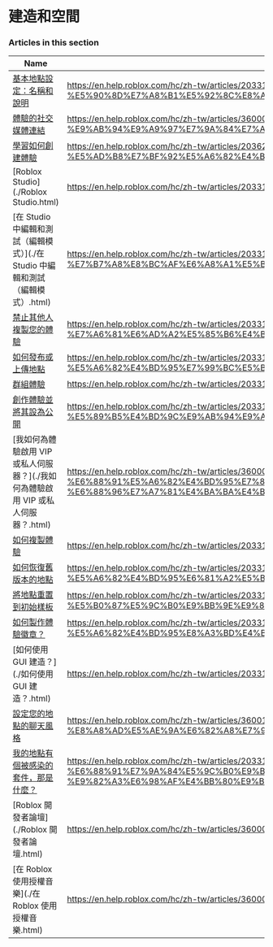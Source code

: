 # 建造和空間  
### Articles in this section
Name|URL
-|-
[基本地點設定：名稱和說明](./基本地點設定：名稱和說明.html) |https://en.help.roblox.com/hc/zh-tw/articles/203314030-%E5%9F%BA%E6%9C%AC%E5%9C%B0%E9%BB%9E%E8%A8%AD%E5%AE%9A-%E5%90%8D%E7%A8%B1%E5%92%8C%E8%AA%AA%E6%98%8E
[體驗的社交媒體連結](./體驗的社交媒體連結.html) |https://en.help.roblox.com/hc/zh-tw/articles/360000910966-%E9%AB%94%E9%A9%97%E7%9A%84%E7%A4%BE%E4%BA%A4%E5%AA%92%E9%AB%94%E9%80%A3%E7%B5%90
[學習如何創建體驗](./學習如何創建體驗.html) |https://en.help.roblox.com/hc/zh-tw/articles/203625344-%E5%AD%B8%E7%BF%92%E5%A6%82%E4%BD%95%E5%89%B5%E5%BB%BA%E9%AB%94%E9%A9%97
[Roblox Studio](./Roblox Studio.html) |https://en.help.roblox.com/hc/zh-tw/articles/203313860-Roblox-Studio
[在 Studio 中編輯和測試（編輯模式）](./在 Studio 中編輯和測試（編輯模式）.html) |https://en.help.roblox.com/hc/zh-tw/articles/203313870-%E5%9C%A8-Studio-%E4%B8%AD%E7%B7%A8%E8%BC%AF%E5%92%8C%E6%B8%AC%E8%A9%A6-%E7%B7%A8%E8%BC%AF%E6%A8%A1%E5%BC%8F-
[禁止其他人複製您的體驗](./禁止其他人複製您的體驗.html) |https://en.help.roblox.com/hc/zh-tw/articles/203313940-%E7%A6%81%E6%AD%A2%E5%85%B6%E4%BB%96%E4%BA%BA%E8%A4%87%E8%A3%BD%E6%82%A8%E7%9A%84%E9%AB%94%E9%A9%97
[如何發布或上傳地點](./如何發布或上傳地點.html) |https://en.help.roblox.com/hc/zh-tw/articles/203313890-%E5%A6%82%E4%BD%95%E7%99%BC%E5%B8%83%E6%88%96%E4%B8%8A%E5%82%B3%E5%9C%B0%E9%BB%9E
[群組體驗](./群組體驗.html) |https://en.help.roblox.com/hc/zh-tw/articles/203313760-%E7%BE%A4%E7%B5%84%E9%AB%94%E9%A9%97
[創作體驗並將其設為公開](./創作體驗並將其設為公開.html) |https://en.help.roblox.com/hc/zh-tw/articles/203313950-%E5%89%B5%E4%BD%9C%E9%AB%94%E9%A9%97%E4%B8%A6%E5%B0%87%E5%85%B6%E8%A8%AD%E7%82%BA%E5%85%AC%E9%96%8B
[我如何為體驗啟用 VIP 或私人伺服器？](./我如何為體驗啟用 VIP 或私人伺服器？.html) |https://en.help.roblox.com/hc/zh-tw/articles/360000781023-%E6%88%91%E5%A6%82%E4%BD%95%E7%82%BA%E9%AB%94%E9%A9%97%E5%95%9F%E7%94%A8-VIP-%E6%88%96%E7%A7%81%E4%BA%BA%E4%BC%BA%E6%9C%8D%E5%99%A8-
[如何複製體驗](./如何複製體驗.html) |https://en.help.roblox.com/hc/zh-tw/articles/203313900-%E5%A6%82%E4%BD%95%E8%A4%87%E8%A3%BD%E9%AB%94%E9%A9%97
[如何恢復舊版本的地點](./如何恢復舊版本的地點.html) |https://en.help.roblox.com/hc/zh-tw/articles/203313850-%E5%A6%82%E4%BD%95%E6%81%A2%E5%BE%A9%E8%88%8A%E7%89%88%E6%9C%AC%E7%9A%84%E5%9C%B0%E9%BB%9E
[將地點重置到初始樣板](./將地點重置到初始樣板.html) |https://en.help.roblox.com/hc/zh-tw/articles/203313920-%E5%B0%87%E5%9C%B0%E9%BB%9E%E9%87%8D%E7%BD%AE%E5%88%B0%E5%88%9D%E5%A7%8B%E6%A8%A3%E6%9D%BF
[如何製作體驗徽章？](./如何製作體驗徽章？.html) |https://en.help.roblox.com/hc/zh-tw/articles/203313650-%E5%A6%82%E4%BD%95%E8%A3%BD%E4%BD%9C%E9%AB%94%E9%A9%97%E5%BE%BD%E7%AB%A0-
[如何使用 GUI 建造？](./如何使用 GUI 建造？.html) |https://en.help.roblox.com/hc/zh-tw/articles/203313960-%E5%A6%82%E4%BD%95%E4%BD%BF%E7%94%A8-GUI-%E5%BB%BA%E9%80%A0-
[設定您的地點的聊天風格](./設定您的地點的聊天風格.html) |https://en.help.roblox.com/hc/zh-tw/articles/360019904552-%E8%A8%AD%E5%AE%9A%E6%82%A8%E7%9A%84%E5%9C%B0%E9%BB%9E%E7%9A%84%E8%81%8A%E5%A4%A9%E9%A2%A8%E6%A0%BC
[我的地點有個被感染的套件，那是什麼？](./我的地點有個被感染的套件，那是什麼？.html) |https://en.help.roblox.com/hc/zh-tw/articles/203312920-%E6%88%91%E7%9A%84%E5%9C%B0%E9%BB%9E%E6%9C%89%E5%80%8B%E8%A2%AB%E6%84%9F%E6%9F%93%E7%9A%84%E5%A5%97%E4%BB%B6-%E9%82%A3%E6%98%AF%E4%BB%80%E9%BA%BC-
[Roblox 開發者論壇](./Roblox 開發者論壇.html) |https://en.help.roblox.com/hc/zh-tw/articles/360000240223-Roblox-%E9%96%8B%E7%99%BC%E8%80%85%E8%AB%96%E5%A3%87
[在 Roblox 使用授權音樂](./在 Roblox 使用授權音樂.html) |https://en.help.roblox.com/hc/zh-tw/articles/360000927163-%E5%9C%A8-Roblox-%E4%BD%BF%E7%94%A8%E6%8E%88%E6%AC%8A%E9%9F%B3%E6%A8%82